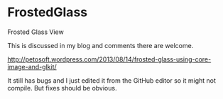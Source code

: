 FrostedGlass
============

Frosted Glass View


This is discussed in my blog and comments there are welcome.

http://petosoft.wordpress.com/2013/08/14/frosted-glass-using-core-image-and-glkit/

It still has bugs and I just edited it from the GitHub editor so it might not compile. But fixes should be obvious.
